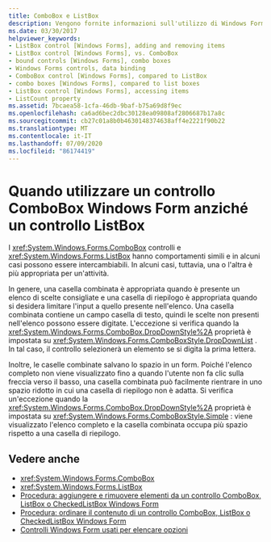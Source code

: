 ```yaml
---
title: ComboBox e ListBox
description: Vengono fornite informazioni sull'utilizzo di Windows Forms ComboBox e Windows Forms ListBox e informazioni su come indicare quando uno o l'altro è più appropriato per un'attività.
ms.date: 03/30/2017
helpviewer_keywords:
- ListBox control [Windows Forms], adding and removing items
- ListBox control [Windows Forms], vs. ComboBox
- bound controls [Windows Forms], combo boxes
- Windows Forms controls, data binding
- ComboBox control [Windows Forms], compared to ListBox
- combo boxes [Windows Forms], compared to list boxes
- ListBox control [Windows Forms], accessing items
- ListCount property
ms.assetid: 7bcaea58-1cfa-46db-9baf-b75a69d8f9ec
ms.openlocfilehash: ca6ad6bec2dbc30128ea09808af2806687b17a8c
ms.sourcegitcommit: cb27c01a8b0b4630148374638aff4e2221f90b22
ms.translationtype: MT
ms.contentlocale: it-IT
ms.lasthandoff: 07/09/2020
ms.locfileid: "86174419"
---
```

# <a name="when-to-use-a-windows-forms-combobox-instead-of-a-listbox"></a>Quando utilizzare un controllo ComboBox Windows Form anziché un controllo ListBox
I <xref:System.Windows.Forms.ComboBox> controlli e <xref:System.Windows.Forms.ListBox> hanno comportamenti simili e in alcuni casi possono essere intercambiabili. In alcuni casi, tuttavia, una o l'altra è più appropriata per un'attività.  
  
 In genere, una casella combinata è appropriata quando è presente un elenco di scelte consigliate e una casella di riepilogo è appropriata quando si desidera limitare l'input a quello presente nell'elenco. Una casella combinata contiene un campo casella di testo, quindi le scelte non presenti nell'elenco possono essere digitate. L'eccezione si verifica quando la <xref:System.Windows.Forms.ComboBox.DropDownStyle%2A> proprietà è impostata su <xref:System.Windows.Forms.ComboBoxStyle.DropDownList> . In tal caso, il controllo selezionerà un elemento se si digita la prima lettera.  
  
 Inoltre, le caselle combinate salvano lo spazio in un form. Poiché l'elenco completo non viene visualizzato fino a quando l'utente non fa clic sulla freccia verso il basso, una casella combinata può facilmente rientrare in uno spazio ridotto in cui una casella di riepilogo non è adatta. Si verifica un'eccezione quando la <xref:System.Windows.Forms.ComboBox.DropDownStyle%2A> proprietà è impostata su <xref:System.Windows.Forms.ComboBoxStyle.Simple> : viene visualizzato l'elenco completo e la casella combinata occupa più spazio rispetto a una casella di riepilogo.  
  
## <a name="see-also"></a>Vedere anche

- <xref:System.Windows.Forms.ComboBox>
- <xref:System.Windows.Forms.ListBox>
- [Procedura: aggiungere e rimuovere elementi da un controllo ComboBox, ListBox o CheckedListBox Windows Form](add-and-remove-items-from-a-wf-combobox.md)
- [Procedura: ordinare il contenuto di un controllo ComboBox, ListBox o CheckedListBox Windows Form](sort-the-contents-of-a-wf-combobox-listbox-or-checkedlistbox-control.md)
- [Controlli Windows Form usati per elencare opzioni](windows-forms-controls-used-to-list-options.md)
